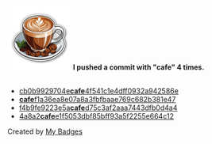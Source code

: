 <img src="https://github.com/my-badges/my-badges/blob/master/badges/cafe-commit/cafe-commit.png?raw=true" alt="I pushed a commit with &quot;cafe&quot; 4 times." title="I pushed a commit with &quot;cafe&quot; 4 times." width="128">
<strong>I pushed a commit with &quot;cafe&quot; 4 times.</strong>
<br><br>

- <a href="https://github.com/gitpod-forks/n8n-io-n8n/commit/cb0b9929704ecafe4f541c1e4dff0932a942586e">cb0b9929704e<strong>cafe</strong>4f541c1e4dff0932a942586e</a>
- <a href="https://github.com/Siddhant-K-code/bazel-vscode-java/commit/cafef1a36ea8e07a8a3fbfbaae769c682b381e47"><strong>cafe</strong>f1a36ea8e07a8a3fbfbaae769c682b381e47</a>
- <a href="https://github.com/Siddhant-K-code/COVID-19-RAPID-TESTER/commit/f4b9fe9223e5acafed75c3af2aaa7443dfb0d4a4">f4b9fe9223e5a<strong>cafe</strong>d75c3af2aaa7443dfb0d4a4</a>
- <a href="https://github.com/Siddhant-K-code/go-github-repo-scanner/commit/4a8a2cafee1f5053dbf85bff93a5f2255e664c12">4a8a2<strong>cafe</strong>e1f5053dbf85bff93a5f2255e664c12</a>


Created by <a href="https://github.com/my-badges/my-badges">My Badges</a>